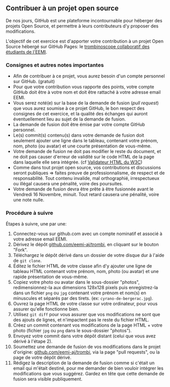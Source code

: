 ## Contribuer à un projet open source

De nos jours, GitHub est une plateforme incontournable pour héberger des projets Open Source, et permettre à leurs contributeurs d'y proposer des modifications.

L'objectif de cet exercice est d'apporter votre contribution à un projet Open Source hébergé sur GitHub Pages: le [trombinoscope collaboratif des étudiants de l'EEMI](https://github.com/eemi-aj/trombi).

### Consignes et autres notes importantes

- Afin de contribuer à ce projet, vous aurez besoin d'un compte personnel sur GitHub. (gratuit)
- Pour que votre contribution vous rapporte des points, votre compte GitHub doit être à votre nom et doit être rattaché à votre adresse email EEMI.
- Vous serez noté(e) sur la base de la demande de fusion (*pull request*) que vous aurez soumise à ce projet GitHub, le bon respect des consignes de cet exercice, et la qualité des échanges qui auront éventuellement lieu au sujet de la demande de fusion.
- La demande de fusion doit être émise par votre compte GitHub personnel.
- Le(s) commit(s) contenu(s) dans votre demande de fusion doit seulement ajouter une ligne dans le tableau, contenant votre prénom, nom, photo (ou avatar) et une courte présentation de vous-même.
- Votre demande de fusion ne doit pas modifier le reste du document, et ne doit pas causer d'erreur de validité sur le code HTML de la page dans laquelle elle sera intégrée. (cf [Validateur HTML du W3C](https://validator.w3.org/#validate_by_input))
- Comme dans tout projet open source, vos contributions et discussions seront publiques => faites preuve de professionnalisme, de respect et de responsabilité. Tout contenu invalide, mal orthographié, irrespectueux ou illégal causera une pénalité, voire des poursuites.
- Votre demande de fusion devra être prête à être fusionnée avant le Vendredi 16 Novembre, minuit. Tout retard causera une pénalité, voire une note nulle.

### Procédure à suivre

Étapes à suivre, une par une:

1. Connectez-vous sur github.com avec un compte nominatif et associé à votre adresse email EEMI.
1. Dérivez le dépôt [github.com/eemi-aj/trombi](https://github.com/eemi-aj/trombi), en cliquant sur le bouton "Fork".
1. Téléchargez le dépôt dérivé dans un dossier de votre disque dur à l'aide de `git clone`.
1. Éditez le fichier HTML de votre classe afin d'y ajouter une ligne de tableau HTML contenant votre prénom, nom, photo (ou avatar) et une rapide présentation de vous-même.
1. Copiez votre photo ou avatar dans le sous-dossier "photos", redimensionnez-la aux dimensions 128x128 pixels puis enregistrez-la dans un fichier `png` ou `jpg` contenant votre prénom et nom(s) en minuscules et séparés par des tirets. (ex: `cyrano-de-bergerac.jpg`).
1. Ouvrez la page HTML de votre classe sur votre ordinateur, pour vous assurer qu'elle fonctionne bien.
1. Utilisez `git diff` pour vous assurer que vos modifications ne sont que des ajouts de lignes, et n'impactent pas le reste du fichier HTML.
1. Créez un commit contenant vos modifications de la page HTML + votre photo (fichier `jpg` ou `png` dans le sous-dossier "photos").
1. Envoyez votre commit dans votre dépôt distant (celui que vous avez dérivé à l'étape 2).
1. Soumettez une demande de fusion de vos modifications dans le projet d'origine: [github.com/eemi-aj/trombi](https://github.com/eemi-aj/trombi), via la page "pull requests", ou la page de votre dépôt dérivé.
1. Rédigez la description de la demande de fusion comme si c'était un email qui m'était destiné, pour me demander de bien vouloir intégrer les modifications que vous suggérez. Gardez en tête que cette demande de fusion sera visible publiquement.
